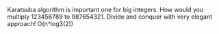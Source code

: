 Karatsuba algorithm is important one for big integers. 
How would you multiply 123456789 to 987654321. 
Divide and conquer with very elegant approach!
O(n^log3(2))
